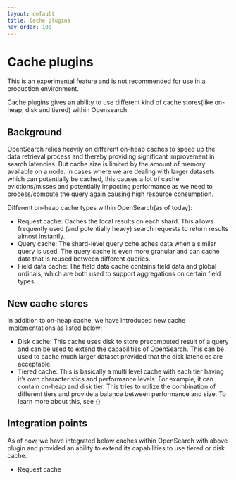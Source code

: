 ```yaml
---
layout: default
title: Cache plugins
nav_order: 100
---
```


# Cache plugins
This is an experimental feature and is not recommended for use in a production environment.

Cache plugins gives an ability to use different kind of cache stores(like on-heap, disk and tiered) within Opensearch. 

## Background

OpenSearch relies heavily on different on-heap caches to speed up the data retrieval process and thereby providing significant improvement in search latencies. But cache size is limited by the amount of memory available on a node. In cases where we are dealing with larger datasets which can potentially be cached, this causes a lot of cache evictions/misses and potentially impacting performance as we need to process/compute the query again causing high resource consumption.

Different on-heap cache types within OpenSearch(as of today):
- Request cache: Caches the local results on each shard. This allows frequently used (and potentially heavy) search requests to return results almost instantly. 
- Query cache: The shard-level query cche aches data when a similar query is used. The query cache is even more granular and can cache data that is reused between different queries.
- Field data cache: The field data cache contains field data and global ordinals, which are both used to support aggregations on certain field types.

## New cache stores

In addition to on-heap cache, we have introduced new cache implementations as listed below:

- Disk cache: This cache uses disk to store precomputed result of a query and can be used to extend the capabilities of OpenSearch. This can be used to cache much larger dataset provided that the disk latencies are acceptable.
- Tiered cache: This is basically a multi level cache with each tier having it’s own characteristics and performance levels. For example, it can contain on-heap and disk tier. This tries to utilize the combination of different tiers and provide a balance between performance and size. To learn more about this, see {}

## Integration points

As of now, we have integrated below caches within OpenSearch with above plugin and provided an ability to extend its capabilities to use tiered or disk cache.
- Request cache 
